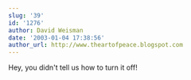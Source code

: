 ```yaml
---
slug: '39'
id: '1276'
author: David Weisman
date: '2003-01-04 17:38:56'
author_url: http://www.theartofpeace.blogspot.com
---
```

Hey, you didn't tell us how to turn it off!
